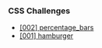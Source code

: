 ### CSS Challenges
- [[002] percentage_bars](https://szafirek.github.io/css-challenges/002_percentage_bars/)
- [[001] hamburger](https://szafirek.github.io/css-challenges/001_hamburger/)
